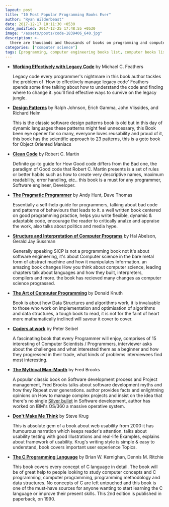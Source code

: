 ```yaml
---
layout: post
title: "10 Most Popular Programming Books Ever"
author: "Ryan Wilderbeast"
date: 2017-12-17 10:11:30 +0530
date_modified: 2017-12-25 17:48:55 +0530
image: "/assets/posts/code-1839406_640.jpg"
description: >-
  there are thousands and thousands of books on programming and computer science in general, here are 10 most popular books ever that have been recommended gazillion times on the internet.
categories: ["computer science"]
tags: [programming, computer engineering books list, computer books list, computer science books list, best computer books list]
---
```

* **[Working Effectively with Legacy Code](#ISBN0131177052)** by Michael C. Feathers

  Legacy code every programmer's nightmare in this book author tackles the problem of 'How to effectively manage legacy code' Feathers spends some time talking about how to understand the code and finding where to change it. you'll find effective ways to survive on the legacy jungle.
* **[Design Patterns](#ISBN0201633612)** by Ralph Johnson, Erich Gamma, John Vlissides, and Richard Helm

  This is the classic software design patterns book is old but in this day of dynamic languages these patterns might feel unnecessary, this Book been eye opener for so many, everyone loves reusability and proud of it, this book has the scientific approach to 23 patterns, this is a goto book for Object Oriented Maniacs

* **[Clean Code](#ISBN0132350882)** by Robert C. Martin

  Definite go-to guide for How Good code differs from the Bad one, the paradigm of Good code that Robert C. Martin presents is a set of rules or better habits such as how to create very descriptive names, maximum readability, error handling, etc.. this book is a must for any programmer, Software engineer, Developer.

* **[The Pragmatic Programmer](#ISBN020161622X)** by Andy Hunt, Dave Thomas

  Essentially a self-help guide for programmers, talking about bad code and patterns of behaviours that leads to it. a well written book centered on good programming practice, helps you write flexible, dynamic & adaptable code, encourage the reader to critically analze and appraise the work, also talks about politics and media hype.

* **[Structure and Interpretation of Computer Programs](#ISBN0262510871)** by Hal Abelson, Gerald Jay Sussman

  Generally speaking SICP is not a programming book not it's about software engineering, it's about Computer science in the bare metal form of abstract machine and how it manipulates Information. an amazing book changes How you think about computer science, leading chapters talk about languages and how they built, interpreters, compilers and more. the book has recieved many changes as computer science prograssed.

* **[The Art of Computer Programming](#ISBN0201896834)** by Donald Knuth

  Book is about how Data Structures and algorithms work, it is invaluable to those who work on implementation and optimisation of algorithms and data structures, a tough book to read, it is not for the faint of heart more mathamatically inclined will savour it cover to cover.

* **[Coders at work](#ISBN1430219483)** by Peter Seibel

  A fascinating book that every Programmer will enjoy, comprises of 15 interesting of Computer Scientists / Programmers, interviewer asks about the challenges and what interested them as a beginner and how they progressed in their trade, what kinds of problems interviewees find most interesting.

* **[The Mythical Man-Month](#ISBN0201835959)** by Fred Brooks

  A popular classic book on Software development process and Project management, Fred Brooks talks about software development myths and how they Repeat over generations. author provides facts and enlightning opinions on How to manage complex projects and insist on the idea that there's no single [Silver bullet](https://en.wikipedia.org/wiki/No_Silver_Bullet) in Software development, author has worked on IBM's OS/360 a massive operative system.

* **[Don't Make Me Think](#ISBN0321965515)** by Steve Krug

  This is absolute gem of a book about web usability from 2000 it has humourous narration which keeps reader's attention. talks about usability testing with good Illustrations and real-life Examples, explains about framework of usability. Krug's writing style is simple & easy to understand, book covers important user experience Topics.

* **[The C Programming Language](#ISBN0131103628)** by  Brian W. Kernighan, Dennis M. Ritchie

  This book covers every concept of C language in detail. The book will be of great help to people looking to study computer concepts and C programming, computer programming, programming methodology and data structures. No concepts of C are left untouched and this book is one of the must-have sources for anyone wanting to start learning the C language or improve their present skills. This 2nd edition is published in paperback, on 1990.
